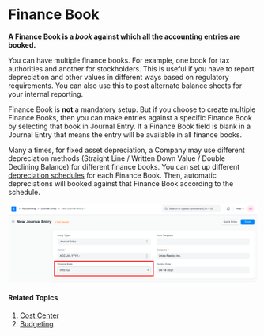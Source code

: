 
# Finance Book



**A Finance Book is a *book* against which all the accounting entries are booked.**

You can have multiple finance books. For example, one book for tax authorities and another for stockholders. This is useful if you have to report depreciation and other values in different ways based on regulatory requirements. You can also use this to post alternate balance sheets for your internal reporting.

Finance Book is **not** a mandatory setup. But if you choose to create multiple Finance Books, then you can make entries against a specific Finance Book by selecting that book in Journal Entry. If a Finance Book field is blank in a Journal Entry that means the entry will be available in all finance books.

Many a times, for fixed asset depreciation, a Company may use different depreciation methods (Straight Line / Written Down Value / Double Declining Balance) for different finance books. You can set up different [depreciation schedules](/docs/en/asset/asset-depreciation) for each Finance Book. Then, automatic depreciations will booked against that Finance Book according to the schedule.

![Finance Book](/files/finance-book.png)![]()

#### Related Topics

1. [Cost Center](/docs/en/accounts/cost-center)
2. [Budgeting](/docs/en/accounts/budgeting)



